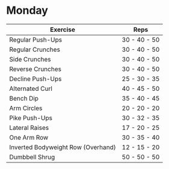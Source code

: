 # Monday

| Exercise                              | Reps         |
|---------------------------------------|--------------|
| Regular Push-Ups                      | 30 - 40 - 50 |
| Regular Crunches                      | 30 - 40 - 50 |
| Side Crunches                         | 30 - 40 - 50 |
| Reverse Crunches                      | 30 - 40 - 50 |
| Decline Push-Ups                      | 25 - 30 - 35 |
| Alternated Curl                       | 40 - 45 - 50 |
| Bench Dip                             | 35 - 40 - 45 |
| Arm Circles                           | 20 - 20 - 20 |
| Pike Push-Ups                         | 30 - 32 - 35 |
| Lateral Raises                        | 17 - 20 - 25 |
| One Arm Row                           | 30 - 35 - 40 |
| Inverted Bodyweight Row (Overhand)    | 12 - 15 - 20 |
| Dumbbell Shrug                        | 50 - 50 - 50 |
